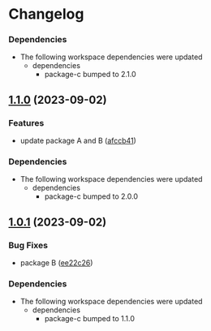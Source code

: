 # Changelog

### Dependencies

* The following workspace dependencies were updated
  * dependencies
    * package-c bumped to 2.1.0

## [1.1.0](https://github.com/hung-cybo/demo-monorepo-release-please/compare/package-b@1.0.1...package-b@1.1.0) (2023-09-02)


### Features

* update package A and B ([afccb41](https://github.com/hung-cybo/demo-monorepo-release-please/commit/afccb41640e52ff6a454dd532f871150370a4d7f))


### Dependencies

* The following workspace dependencies were updated
  * dependencies
    * package-c bumped to 2.0.0

## [1.0.1](https://github.com/hung-cybo/demo-monorepo-release-please/compare/package-b-v1.0.0...package-b@1.0.1) (2023-09-02)


### Bug Fixes

* package B ([ee22c26](https://github.com/hung-cybo/demo-monorepo-release-please/commit/ee22c267745ea96321ce686735808d8a7d638142))


### Dependencies

* The following workspace dependencies were updated
  * dependencies
    * package-c bumped to 1.1.0
